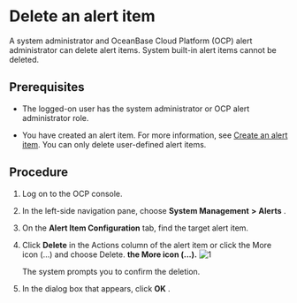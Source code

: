 Delete an alert item 
=========================================

A system administrator and OceanBase Cloud Platform (OCP) alert administrator can delete alert items. System built-in alert items cannot be deleted. 

Prerequisites 
----------------------------------

* The logged-on user has the system administrator or OCP alert administrator role.

  

* You have created an alert item. For more information, see [Create an alert item](2.create-an-alarm-item-1.md). You can only delete user-defined alert items.

  




Procedure 
------------------------------

1. Log on to the OCP console.

   

2. In the left-side navigation pane, choose **System Management** **\>** **Alerts** .

   

3. On the **Alert Item Configuration** tab, find the target alert item.

   

4. Click **Delete** in the Actions column of the alert item or click the More icon (...) and choose Delete. **the More icon (...).** ![1](https://help-static-aliyun-doc.aliyuncs.com/assets/img/en-US/4342044461/p394534.png)

   The system prompts you to confirm the deletion.
   




<!-- -->

5. In the dialog box that appears, click **OK** .

   




